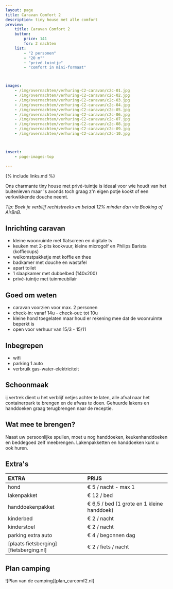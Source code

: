 ```yaml
---
layout: page
title: Caravan Comfort 2
description: tiny house met alle comfort
preview:
    title: Caravan Comfort 2
    button:
        price: 141
        for: 2 nachten
    list:
        - "2 personen"
        - "20 m²"
        - "privé-tuintje"
        - "comfort in mini-formaat"



images:
    - /img/overnachten/verhuring-C2-caravan/c2c-01.jpg
    - /img/overnachten/verhuring-C2-caravan/c2c-02.jpg
    - /img/overnachten/verhuring-C2-caravan/c2c-03.jpg
    - /img/overnachten/verhuring-C2-caravan/c2c-04.jpg
    - /img/overnachten/verhuring-C2-caravan/c2c-05.jpg
    - /img/overnachten/verhuring-C2-caravan/c2c-06.jpg
    - /img/overnachten/verhuring-C2-caravan/c2c-07.jpg
    - /img/overnachten/verhuring-C2-caravan/c2c-08.jpg
    - /img/overnachten/verhuring-C2-caravan/c2c-09.jpg
    - /img/overnachten/verhuring-C2-caravan/c2c-10.jpg



insert:
    - page-images-top

---
```


{% include links.md %}

Ons charmante tiny house met privé-tuintje is ideaal voor wie houdt van het buitenleven maar 's avonds toch graag z'n eigen potje kookt of een verkwikkende douche neemt.

*Tip: Boek je verblijf rechtstreeks en betaal 12% minder dan via Booking of AirBnB.*

## Inrichting caravan
- kleine woonruimte met flatscreen en digitale tv
- keuken met 2-pits kookvuur, kleine microgolf en Philips Barista (koffiecups)
- welkomstpakketje met koffie en thee
- badkamer met douche en wastafel
- apart toilet
- 1 slaapkamer met dubbelbed (140x200)
- privé-tuintje met tuinmeubilair

## Goed om weten
- caravan voorzien voor max. 2 personen
- check-in: vanaf 14u - check-out: tot 10u
- kleine hond toegelaten maar houd er rekening mee dat de woonruimte beperkt is
- open voor verhuur van 15/3 - 15/11


## Inbegrepen
- wifi
- parking 1 auto
- verbruik gas-water-elektriciteit

## Schoonmaak
ij vertrek dient u het verblijf netjes achter te laten, alle afval naar het containerpark te brengen en de afwas te doen. Gehuurde lakens en handdoeken graag terugbrengen naar de receptie.


## Wat mee te brengen?
Naast uw persoonlijke spullen, moet u nog handdoeken, keukenhanddoeken en beddegoed zelf meebrengen.
Lakenpakketten en handdoeken kunt u ook huren.


## Extra's

EXTRA               | PRIJS
:-------------------|:-----------|
hond                | € 5 / nacht - max 1
lakenpakket         | € 12 / bed
handdoekenpakket    | € 6,5 / bed (1 grote en 1 kleine handdoek)
kinderbed           | € 2 / nacht
kinderstoel         | € 2 / nacht
parking extra auto  | € 4 / begonnen dag
[plaats fietsberging][fietsberging.nl]| € 2 / fiets / nacht


## Plan camping

![Plan van de camping][plan_carcomf2.nl]
